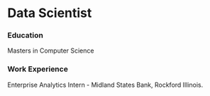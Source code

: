 # Data Scientist

### Education
Masters in Computer Science

### Work Experience
Enterprise Analytics Intern - Midland States Bank, Rockford Illinois.

